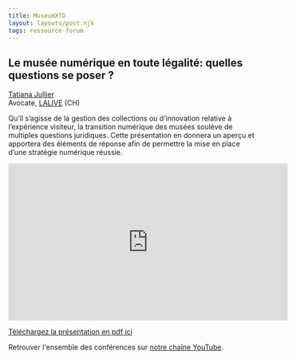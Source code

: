 ```yaml
---
title: MuseumXTD  
layout: layouts/post.njk
tags: ressource forum
---
```

## Le musée numérique en toute légalité: quelles questions se poser ?

[Tatiana Jullier](https://www.linkedin.com/in/tatiana-jullier-53918b209/?originalSubdomain=ch)  
Avocate, [LALIVE](https://www.lalive.law/) (CH) 

Qu’il s’agisse de la gestion des collections ou d’innovation relative à l’expérience visiteur, la transition numérique des musées soulève de multiples questions juridiques. Cette présentation en donnera un aperçu et apportera des éléments de réponse afin de permettre la mise en place d’une stratégie numérique réussie.  

<iframe width="560" height="315" src="https://www.youtube.com/embed/ukjmp0P2RY8" title="YouTube video player" frameborder="0" allow="accelerometer; autoplay; clipboard-write; encrypted-media; gyroscope; picture-in-picture" allowfullscreen></iframe>

[Téléchargez la présentation en pdf ici](https://kdrive.infomaniak.com/app/share/131928/ba75b3a1-7459-401f-ba6e-c2fb44964140)
    
Retrouver l'ensemble des conférences sur [notre chaîne YouTube](https://www.youtube.com/channel/UCTZJM5WsXDkH8QgMdACUNyw).  